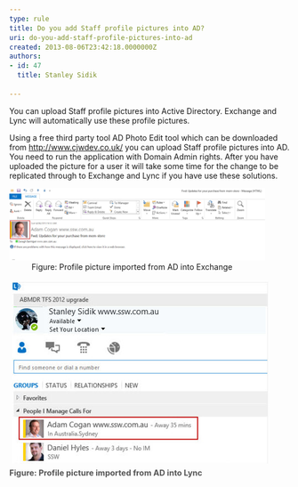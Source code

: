 ```yaml
---
type: rule
title: Do you add Staff profile pictures into AD?
uri: do-you-add-staff-profile-pictures-into-ad
created: 2013-08-06T23:42:18.0000000Z
authors:
- id: 47
  title: Stanley Sidik

---
```




<span class='intro'> You can upload Staff profile pictures into Active Directory. Exchange and Lync will automatically use these profile pictures.&#160; </span>

<p>​Using a free&#160;third party tool AD Photo Edit tool which can be downloaded from 
   <a href="http&#58;//www.cjwdev.co.uk/">http&#58;//www.cjwdev.co.uk/</a> you can upload Staff profile pictures into AD. You need to run the application with Domain Admin rights. After you have uploaded the picture for a user it will take some time for the change to be replicated through to Exchange and Lync if you have use these solutions.</p><dl class="image"><dt><img alt="ExchangeAdPhoto.jpg" src="ExchangeAdPhoto.jpg" style="width&#58;460px;" /></dt><dd>Figure&#58; Profile picture&#160;imported from AD into Exchange&#160;</dd></dl><dl class="image"><dt><img src="Lync.jpg" alt="Lync.jpg" style="margin&#58;5px;" /><br></dt><dt>​<span style="color&#58;#555555;font-size&#58;0.9rem;font-weight&#58;bold;line-height&#58;16px;">Figure&#58; Profile picture&#160;imported from AD into Lync</span></dt></dl>


